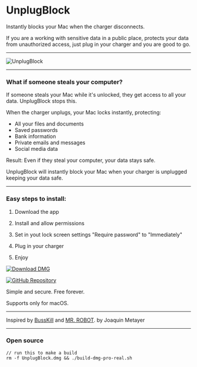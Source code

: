 # UnplugBlock

Instantly blocks your Mac when the charger disconnects.

If you are a working with sensitive data in a public place, protects your data from unauthorized access, just plug in your charger and you are good to go.

---

<img src="assets/0830.gif" alt="UnplugBlock">

---
### What if someone steals your computer?
If someone steals your Mac while it's unlocked, they get access to all your data. UnplugBlock stops this.

When the charger unplugs, your Mac locks instantly, protecting:

- All your files and documents
- Saved passwords
- Bank information
- Private emails and messages
- Social media data

Result: Even if they steal your computer, your data stays safe.

UnplugBlock will instantly block your Mac when your charger is unplugged keeping your data safe.

---

### Easy steps to install:

1. Download the app

2. Install and allow permissions

3. Set in yout lock screen settings "Require password" to "Immediately"

4. Plug in your charger

5. Enjoy

[![Download DMG](https://img.shields.io/badge/Download-DMG-blue?style=for-the-badge&logo=apple)](https://github.com/jometa9/ubapp/raw/main/UnplugBlock.dmg)

[![GitHub Repository](https://img.shields.io/badge/GitHub-Repository-black?style=for-the-badge&logo=github)](https://github.com/jometa9/ubapp)

Simple and secure. Free forever.

Supports only for macOS.

---

<p>Inspired by <a href="https://buskill.in/" target="_blank">BussKill</a> and <a href="https://www.google.com/search?q=mr+robot&sca_esv=c47268d37cf876ba&sxsrf=AE3TifOH0jglpQp8JD5WFLQSZ5s0ANEd1A%3A1756575209610&source=hp&ei=6TWzaJidI8fb1sQP9vrqgQQ&iflsig=AOw8s4IAAAAAaLND-XiQNpzPpmGIMNWUKPzGA2ay-2nA&ved=0ahUKEwjYtY3LiLOPAxXHrZUCHXa9OkAQ4dUDCBc&uact=5&oq=mr+robot&gs_lp=Egdnd3Mtd2l6IghtciByb2JvdDIIEC4YgAQYywEyCBAAGIAEGMsBMggQABiABBjLATIIEC4YgAQYywEyCBAAGIAEGMsBMggQABiABBjLATIIEAAYgAQYywEyCBAAGIAEGMsBMggQABiABBjLATIFEAAYgARInxpQ8AJYvBBwAngAkAEAmAHKAaABggmqAQUxLjcuMbgBA8gBAPgBAZgCC6AClwmoAgHCAgcQIxgnGOoCwgIEECMYJ8ICCxAuGIAEGNEDGMcBwgIFEC4YgATCAggQLhiABBjUAsICBxAuGIAEGArCAgoQLhiABBgKGMsBwgIHEAAYgAQYCpgDAvEFJMp8DulrfLCSBwUzLjcuMaAH32yyBwUxLjcuMbgHkwnCBwQwLjExyAcQ&sclient=gws-wiz&sei=7zWzaMrxCcLa1sQPwdGEuA8" target="_blank">MR. ROBOT</a>. by Joaquin Metayer</p>

---
### Open source

```
// run this to make a build
rm -f UnplugBlock.dmg && ./build-dmg-pro-real.sh
```